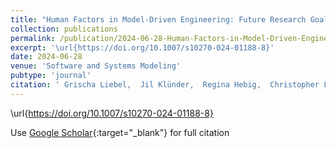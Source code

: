 ```yaml
---
title: "Human Factors in Model-Driven Engineering: Future Research Goals and Initiatives for MDE"
collection: publications
permalink: /publication/2024-06-28-Human-Factors-in-Model-Driven-Engineering-Future-Research-Goals-and-Initiatives-for-MDE
excerpt: '\url{https://doi.org/10.1007/s10270-024-01188-8}'
date: 2024-06-28
venue: 'Software and Systems Modeling'
pubtype: 'journal'
citation: ' Grischa Liebel,  Jil Klünder,  Regina Hebig,  Christopher Lazik,  Inês Nunes,  Isabella Graßl,  Jan-Philipp Steghöfer,  Joeri Exelmans,  Julian Oertel,  Kai Marquardt,  Katharina Juhnke,  Kurt Schneider,  Lucas Gren,  Lucia Happe,  Marc Herrmann,  Marvin Wyrich,  Matthias Tichy,  Miguel Goulão,  Rebekka Wohlrab,  Reyhaneh Kalantari,  Robert Heinrich,  Sandra Greiner,  Satrio Adi,  Shalini Chakraborty,  Silvia Abrahão,  Vasco Amaral, &quot;Human Factors in Model-Driven Engineering: Future Research Goals and Initiatives for MDE.&quot; Software and Systems Modeling, 2024.'
---
```

\url{https://doi.org/10.1007/s10270-024-01188-8}

Use [Google Scholar](https://scholar.google.com/scholar?q=Human+Factors+in+Model+Driven+Engineering:+Future+Research+Goals+and+Initiatives+for+MDE){:target="_blank"} for full citation
